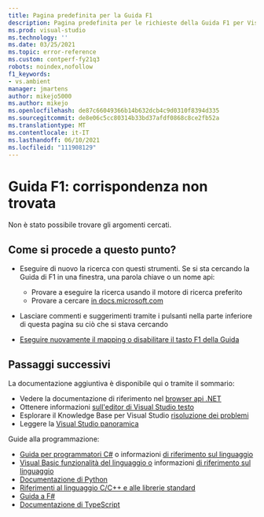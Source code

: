 ```yaml
---
title: Pagina predefinita per la Guida F1
description: Pagina predefinita per le richieste della Guida F1 per Visual Studio
ms.prod: visual-studio
ms.technology: ''
ms.date: 03/25/2021
ms.topic: error-reference
ms.custom: contperf-fy21q3
robots: noindex,nofollow
f1_keywords:
- vs.ambient
manager: jmartens
author: mikejo5000
ms.author: mikejo
ms.openlocfilehash: de87c66049366b14b632dcb4c9d0310f8394d335
ms.sourcegitcommit: de8e06c5cc80314b33bd37afdf0868c8ce2fb52a
ms.translationtype: MT
ms.contentlocale: it-IT
ms.lasthandoff: 06/10/2021
ms.locfileid: "111908129"
---
```

# <a name="f1-help-match-not-found"></a>Guida F1: corrispondenza non trovata

Non è stato possibile trovare gli argomenti cercati. 

## <a name="now-what"></a>Come si procede a questo punto?

- Eseguire di nuovo la ricerca con questi strumenti. Se si sta cercando la Guida di F1 in una finestra, una parola chiave o un nome api:
  - Provare a eseguire la ricerca usando il motore di ricerca preferito
  - Provare a cercare [in docs.microsoft.com](/)

- Lasciare commenti e suggerimenti tramite i pulsanti nella parte inferiore di questa pagina su ciò che si stava cercando

- [Eseguire nuovamente il mapping o disabilitare il tasto F1 della Guida](../not-in-toc/change-f1-help-key.md)


## <a name="next-steps"></a>Passaggi successivi

La documentazione aggiuntiva è disponibile qui o tramite il sommario: 
- Vedere la documentazione di riferimento nel [browser api .NET](/dotnet/api/)
- Ottenere informazioni [sull'editor di Visual Studio testo](../../ide/writing-code-in-the-code-and-text-editor.md)
- Esplorare il Knowledge Base per Visual Studio [risoluzione dei problemi](/troubleshoot/visualstudio/welcome-visual-studio/)
- Leggere la [Visual Studio panoramica](../../get-started/visual-studio-ide.md)

Guide alla programmazione:
- [Guida per programmatori C#](/dotnet/csharp/programming-guide/) o informazioni [di riferimento sul linguaggio](/dotnet/csharp/language-reference/)
- [Visual Basic funzionalità del linguaggio o](/dotnet/visual-basic/programming-guide/language-features/) informazioni [di riferimento sul linguaggio](/dotnet/visual-basic/language-reference/)
- [Documentazione di Python](https://docs.python.org/)
- [Riferimenti al linguaggio C/C++ e alle librerie standard](/cpp/cpp/c-cpp-language-and-standard-libraries)
- [Guida a F#](/dotnet/fsharp/)
- [Documentazione di TypeScript](https://www.typescriptlang.org/docs)

